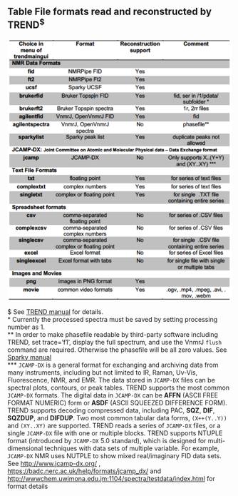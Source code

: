 ## Table File formats read and reconstructed by TREND<sup>$</sup>  

<img src="../../png/table_format.png" alt="File format table" width="600px">  

\$ See [TREND manual](./manual.md) for details.   
\* Currently the processed spectra must be saved by setting processing number as 1.  
\*\* In order to make phasefile readable by third-party software including TREND, set trace=’f1’,
 display the full spectrum, and use the VnmrJ `flush` command are required. Otherwise the phasefile
 will be all zero values. See
 [Sparky manual](https://www.cgl.ucsf.edu/home/sparky/manual/files.html#ConvertVarian)   
\*\*\* `JCAMP-DX` is a general format for exchanging and archiving data from many instruments,
 including but not limited to IR, Raman, Uv-Vis, Fluorescence, NMR, and EMR. The data stored in
 `JCAMP-DX` files can be spectral plots, contours, or peak tables. TREND supports the most common
 `JCAMP-DX` formats. The digital data in `JCAMP-DX` can be **AFFN** (ASCII FREE FORMAT NUMERIC) form or
 **ASDF** (ASCII SQUEEZED DIFFERENCE FORM). TREND supports decoding compressed data, including PAC,
 **SQZ**, **DIF**, **SQZDUP**, and **DIFDUP**. Two most common tabular data forms, `(X++(Y..Y))` and `(XY..XY)` are
 supported. TREND reads a series of `JCAMP-DX` files, or a single `JCAMP-DX` file with one or multiple
 blocks. TREND supports NTUPLE format (introduced by `JCAMP-DX` 5.0 standard), which is designed for
 multi-dimensional techniques with data sets of multiple variable. For example, `JCAMP-DX` NMR uses
 NUTPLE to show mixed real/imaginary FID data sets. See http://www.jcamp-dx.org/ ,
 https://badc.nerc.ac.uk/help/formats/jcamp_dx/ and  http://wwwchem.uwimona.edu.jm:1104/spectra/testdata/index.html  for format details

